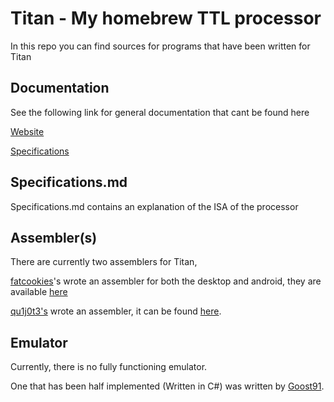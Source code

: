 # Titan - My homebrew TTL processor #

In this repo you can find sources for programs that have been written for Titan

## Documentation ##

See the following link for general documentation that cant be found here

[Website](http://marc.cleave.me.uk/cpu/index.htm)

[Specifications](https://github.com/bootnecklad/Titan-Specifications/blob/master/Specifications.md)

## Specifications.md ##

Specifications.md contains an explanation of the ISA of the processor


## Assembler(s) ##

There are currently two assemblers for Titan,

[fatcookies](https://github.com/fatcookies)'s wrote an assembler for both the desktop and android, they are available [here](https://github.com/fatcookies/Titan-Assembler)

[qu1j0t3's](https://github.com/qu1j0t3/) wrote an assembler, it can be found [here](https://github.com/qu1j0t3/bnl_titan).

## Emulator ##

Currently, there is no fully functioning emulator.

One that has been half implemented (Written in C#) was written by [Goost91](https://github.com/Goost91/TitanEmulator).
